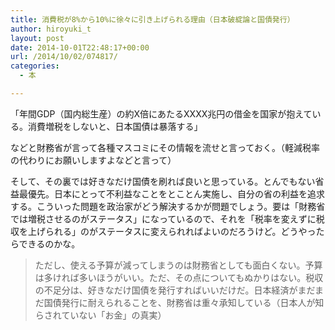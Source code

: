 ```yaml
---
title: 消費税が8%から10%に徐々に引き上げられる理由（日本破綻論と国債発行）
author: hiroyuki_t
layout: post
date: 2014-10-01T22:48:17+00:00
url: /2014/10/02/074817/
categories:
  - 本

---
```

「年間GDP（国内総生産）の約X倍にあたるXXXX兆円の借金を国家が抱えている。消費増税をしないと、日本国債は暴落する」
  
などと財務省が言って各種マスコミにその情報を流せと言っておく。（軽減税率の代わりにお願いしますよなどと言って）
  
そして、その裏では好きなだけ国債を刷れば良いと思っている。とんでもない省益最優先。日本にとって不利益なことをとことん実施し、自分の省の利益を追求する。こういった問題を政治家がどう解決するかが問題でしょう。要は「財務省では増税させるのがステータス」になっているので、それを「税率を変えずに税収を上げられる」のがステータスに変えられればよいのだろうけど。どうやったらできるのかな。

> ただし、使える予算が減ってしまうのは財務省としても面白くない。予算は多ければ多いほうがいい。ただ、その点についてもぬかりはない。税収の不足分は、好きなだけ国債を発行すればいいだけだ。日本経済がまだまだ国債発行に耐えられることを、財務省は重々承知している（日本人が知らされていない「お金」の真実）